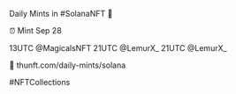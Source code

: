 Daily Mints in #SolanaNFT 🚀

⏰ Mint Sep 28

13UTC @MagicalsNFT
21UTC @LemurX_
21UTC @LemurX_

🔗 thunft.com/daily-mints/solana

#NFTCollections